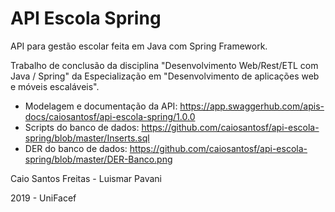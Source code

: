 # API Escola Spring
API para gestão escolar feita em Java com Spring Framework.

Trabalho de conclusão da disciplina "Desenvolvimento Web/Rest/ETL com Java / Spring" da Especialização em "Desenvolvimento de aplicações web e móveis escaláveis".

- Modelagem e documentação da API: https://app.swaggerhub.com/apis-docs/caiosantosf/api-escola-spring/1.0.0
- Scripts do banco de dados: https://github.com/caiosantosf/api-escola-spring/blob/master/Inserts.sql
- DER do banco de dados: https://github.com/caiosantosf/api-escola-spring/blob/master/DER-Banco.png

Caio Santos Freitas - Luismar Pavani

2019 - UniFacef
